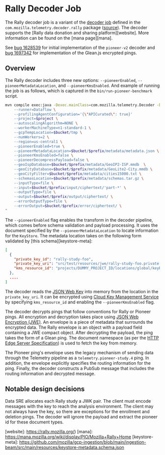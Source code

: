 # Rally Decoder Job

The Rally decoder job is a variant of the [decoder job](./decoder-job.md)
defined in the `com.mozilla.telemetry.decoder.rally` package ([source][source]).
The decoder supports the [Rally data donation and sharing platform][website].
More information can be found on the [mana page][mana].

See [bug 1628539](https://bugzilla.mozilla.org/show_bug.cgi?id=1628539) for
initial implementation of the `pioneer-v2` decoder and [bug
1697342](https://bugzilla.mozilla.org/show_bug.cgi?id=1697342) for
implementation of the Glean.js encrypted pings.

## Overview

The Rally decoder includes three new options: `--pioneerEnabled`,
`--pioneerMetadataLocation`, and `--pioneerKmsEnabled`. And example of running
the job is as follows, which is captured in the `bin/run-pioneer-benchmark`
script.

```bash
mvn compile exec:java -Dexec.mainClass=com.mozilla.telemetry.Decoder -Dexec.args="\
    --runner=Dataflow \
    --profilingAgentConfiguration='{\"APICurated\": true}'
    --project=$project \
    --autoscalingAlgorithm=NONE \
    --workerMachineType=n1-standard-1 \
    --gcpTempLocation=$bucket/tmp \
    --numWorkers=2 \
    --region=us-central1 \
    --pioneerEnabled=true \
    --pioneerMetadataLocation=$bucket/$prefix/metadata/metadata.json \
    --pioneerKmsEnabled=false \
    --pioneerDecompressPayload=false \
    --geoIspDatabase=$bucket/$prefix/metadata/GeoIP2-ISP.mmdb  \
    --geoCityDatabase=$bucket/$prefix/metadata/GeoLite2-City.mmdb \
    --geoCityFilter=$bucket/$prefix/metadata/cities15000.txt \
    --schemasLocation=$bucket/$prefix/metadata/schemas.tar.gz \
    --inputType=file \
    --input=$bucket/$prefix/input/ciphertext/'part-*' \
    --outputType=file \
    --output=$bucket/$prefix/output/ciphertext/ \
    --errorOutputType=file \
    --errorOutput=$bucket/$prefix/error/ciphertext/ \
"
```

The `--pioneerEnabled` flag enables the transform in the decoder pipeline, which
comes before schema validation and payload processing. It uses the document
specified by the `--pioneerMetadataLocation` to locate information for the
`KeyStore`. The metadata location takes on the following form validated by [this
schema][keystore-meta]:

```json
[
  {
    "private_key_id": "rally-study-foo",
    "private_key_uri": "src/test/resources/jwe/rally-study-foo.private.json",
    "kms_resource_id": "projects/DUMMY_PROJECT_ID/locations/global/keyRings/test-ingestion-beam-integration/cryptoKeys/study-foo"
  },
  ....
]
```

The decoder reads the [JSON Web Key](https://tools.ietf.org/html/rfc7517) into
memory from the location in the `private_key_uri`. It can be encrypted using
[Cloud Key Management Service](https://cloud.google.com/kms/docs/quickstart) by
specifying `kms_resource_id` and enabling the `--pioneerKmsEnabled` flag.

The decoder decrypts pings that follow conventions for Rally or Pioneer pings.
All encryption and decryption takes place using [JSON Web Encryption
(JWE)](https://tools.ietf.org/html/rfc7516). An envelope is a piece of metadata
that surrounds the encrypted data. The Rally envelope is an object with a
payload field containing a JWE compact object. After decrypting the payload, the
ping takes the form of a Glean ping.  The document namespace (as per the [HTTP
Edge Server
Specification](https://docs.telemetry.mozilla.org/concepts/pipeline/http_edge_spec.html))
is used to fetch the key from memory.

The Pioneer ping's envelope uses the legacy mechanism of sending data through
the Telemetry pipeline as a `telemetry.pioneer-study.4` ping. In addition, the
envelope explicitly specifies the routing information for the ping. Finally, the
decoder constructs a PubSub message that includes the routing information and
decrypted message.

## Notable design decisions

Data SRE allocates each Rally study a JWK pair. The client must encode messages
with the key to reach the analysis environment. The client may not always
have the key, so there are exceptions for the enrollment and deletion pings. The
decoder will ignore the payload and extract the pioneer id for these document
types. 

[source]: https://github.com/mozilla/gcp-ingestion/tree/main/ingestion-beam/src/main/java/com/mozilla/telemetry/decoder/rally
[website]: https://rally.mozilla.org/)
[mana]: https://mana.mozilla.org/wiki/display/PIO/Mozilla+Rally+Home
[keystore-meta]: https://github.com/mozilla/gcp-ingestion/blob/main/ingestion-beam/src/main/resources/keystore-metadata.schema.json
